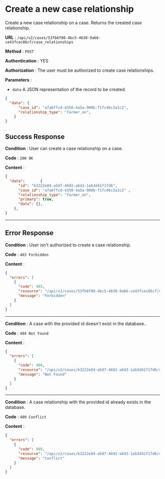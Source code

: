 <!-- Copyright (c) 2014 - 2023 UNICEF. All rights reserved. -->

# Create a new case relationship

Create a new case relationship on a case. Returns the created case relationship.

**URL** : `/api/v2/cases/53fb6f08-4bc5-4638-9a66-ce43fcec86cf/case_relationships`

**Method** : `POST`

**Authentication** : YES

**Authorization** : The user must be authorized to create case relationships.

**Parameters** : 

* `data` A JSON representation of the record to be created.
```json
{
  "data": {
      "case_id": "a7a6ffcd-4350-4a5a-900b-f1fc46c3a1c2",
      "relationship_type": "farmer_on",
    }
}
```

## Success Response

**Condition** : User can create a case relationship on a case. 

**Code** : `200 OK`

**Content** :

```json
{
  "data":       {
      "id": "b3222e84-a5d7-4692-a643-1ab3d41f17d6",
      "case_id": "a7a6ffcd-4350-4a5a-900b-f1fc46c3a1c2" ,
      "relationship_type": "farmer_on",
      "primary": true,
      "data": {},
    },
}
```

---

## Error Response

**Condition** : User isn't authorized to create a case relationship. 

**Code** : `403 Forbidden`

**Content** :

```json
{
  "errors": [
    {
      "code": 403,
      "resource": "/api/v2/cases/53fb6f08-4bc5-4638-9a66-ce43fcec86cf/case_relationships",
      "message": "Forbidden"
    }
  ]
}
```

---

**Condition** : A case with the provided id doesn't exist in the database.. 

**Code** : `404 Not Found`

**Content** :

```json
{
  "errors": [
    {
      "code": 404,
      "resource": "/api/v2/cases/b3222e84-a5d7-4692-a643-1ab3d41f17d6/case_relationships",
      "message": "Not Found"
    }
  ]
}
```

---

**Condition** : A case relationship with the provided id already exists in the database.

**Code** : `409 Conflict`

**Content** :

```json
{
  "errors": [
    {
      "code": 409,
      "resource": "/api/v2/cases/b3222e84-a5d7-4692-a643-1ab3d41f17d6/case_relationships",
      "message": "Conflict"
    }
  ]
}
```